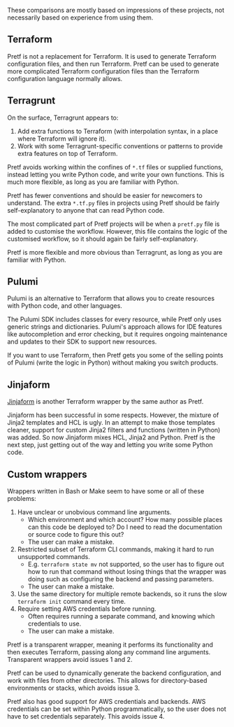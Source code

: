 These comparisons are mostly based on impressions of these projects, not necessarily based on experience from using them.

## Terraform

Pretf is not a replacement for Terraform. It is used to generate Terraform configuration files, and then run Terraform. Pretf can be used to generate more complicated Terraform configuration files than the Terraform configuration language normally allows.

## Terragrunt

On the surface, Terragrunt appears to:

1. Add extra functions to Terraform (with interpolation syntax, in a place where Terraform will ignore it).
2. Work with some Terragrunt-specific conventions or patterns to provide extra features on top of Terraform.

Pretf avoids working within the confines of `*.tf` files or supplied functions, instead letting you write Python code, and write your own functions. This is much more flexible, as long as you are familiar with Python.

Pretf has fewer conventions and should be easier for newcomers to understand. The extra `*.tf.py` files in projects using Pretf should be fairly self-explanatory to anyone that can read Python code.

The most complicated part of Pretf projects will be when a `pretf.py` file is added to customise the workflow. However, this file contains the logic of the customised workflow, so it should again be fairly self-explanatory.

Pretf is more flexible and more obvious than Terragrunt, as long as you are familiar with Python.

## Pulumi

Pulumi is an alternative to Terraform that allows you to create resources with Python code, and other languages.

The Pulumi SDK includes classes for every resource, while Pretf only uses generic strings and dictionaries. Pulumi's approach allows for IDE features like autocompletion and error checking, but it requires ongoing maintenance and updates to their SDK to support new resources.

If you want to use Terraform, then Pretf gets you some of the selling points of Pulumi (write the logic in Python) without making you switch products.

## Jinjaform

[Jinjaform](https://github.com/claranet/jinjaform) is another Terraform wrapper by the same author as Pretf.

Jinjaform has been successful in some respects. However, the mixture of Jinja2 templates and HCL is ugly. In an attempt to make those templates cleaner, support for custom Jinja2 filters and functions (written in Python) was added. So now Jinjaform mixes HCL, Jinja2 and Python. Pretf is the next step, just getting out of the way and letting you write some Python code.

## Custom wrappers

Wrappers written in Bash or Make seem to have some or all of these problems:

1. Have unclear or unobvious command line arguments.
    * Which environment and which account? How many possible places can this code be deployed to? Do I need to read the documentation or source code to figure this out?
    * The user can make a mistake.
2. Restricted subset of Terraform CLI commands, making it hard to run unsupported commands.
    * E.g. `terraform state mv` not supported, so the user has to figure out how to run that command without losing things that the wrapper was doing such as configuring the backend and passing parameters.
    * The user can make a mistake.
3. Use the same directory for multiple remote backends, so it runs the slow `terraform init` command every time.
4. Require setting AWS credentials before running.
    * Often requires running a separate command, and knowing which credentials to use.
    * The user can make a mistake.

Pretf is a transparent wrapper, meaning it performs its functionality and then executes Terraform, passing along any command line arguments. Transparent wrappers avoid issues 1 and 2.

Pretf can be used to dynamically generate the backend configuration, and work with files from other directories. This allows for directory-based environments or stacks, which avoids issue 3.

Pretf also has good support for AWS credentials and backends. AWS credentials can be set within Python programmatically, so the user does not have to set credentials separately. This avoids issue 4.
